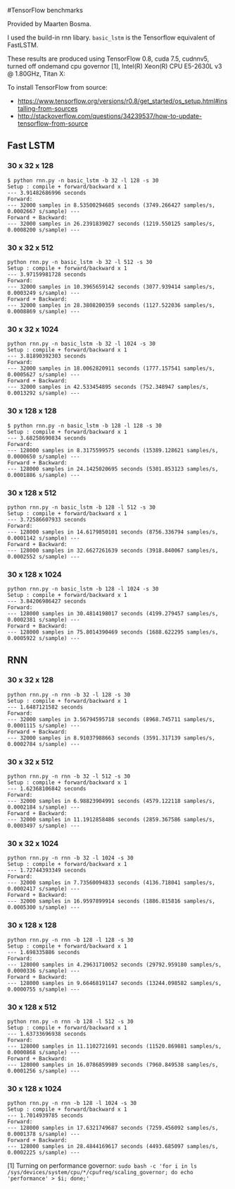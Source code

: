 #TensorFlow benchmarks

Provided by Maarten Bosma.

I used the build-in rnn libary. ``basic_lstm`` is the Tensorflow equivalent of FastLSTM. 

These results are produced using TensorFlow 0.8, cuda 7.5, cudnnv5, turned off ondemand cpu governor [1], Intel(R) Xeon(R) CPU E5-2630L v3 @ 1.80GHz, Titan X:

To install TensorFlow from source:
   * https://www.tensorflow.org/versions/r0.8/get_started/os_setup.html#installing-from-sources
   * http://stackoverflow.com/questions/34239537/how-to-update-tensorflow-from-source
   
## Fast LSTM



### 30 x 32 x 128

```
$ python rnn.py -n basic_lstm -b 32 -l 128 -s 30
Setup : compile + forward/backward x 1
--- 3.91482686996 seconds
Forward:
--- 32000 samples in 8.53500294685 seconds (3749.266427 samples/s, 0.0002667 s/sample) ---
Forward + Backward:
--- 32000 samples in 26.2391839027 seconds (1219.550125 samples/s, 0.0008200 s/sample) ---
``` 

### 30 x 32 x 512

```
python rnn.py -n basic_lstm -b 32 -l 512 -s 30
Setup : compile + forward/backward x 1
--- 3.97159981728 seconds
Forward:
--- 32000 samples in 10.3965659142 seconds (3077.939414 samples/s, 0.0003249 s/sample) ---
Forward + Backward:
--- 32000 samples in 28.3808200359 seconds (1127.522036 samples/s, 0.0008869 s/sample) ---
``` 

### 30 x 32 x 1024


```
python rnn.py -n basic_lstm -b 32 -l 1024 -s 30
Setup : compile + forward/backward x 1
--- 3.81890392303 seconds
Forward:
--- 32000 samples in 18.0062820911 seconds (1777.157541 samples/s, 0.0005627 s/sample) ---
Forward + Backward:
--- 32000 samples in 42.533454895 seconds (752.348947 samples/s, 0.0013292 s/sample) ---
``` 


### 30 x 128 x 128

```
$ python rnn.py -n basic_lstm -b 128 -l 128 -s 30
Setup : compile + forward/backward x 1
--- 3.68258690834 seconds
Forward:
--- 128000 samples in 8.3175599575 seconds (15389.128621 samples/s, 0.0000650 s/sample) ---
Forward + Backward:
--- 128000 samples in 24.1425020695 seconds (5301.853123 samples/s, 0.0001886 s/sample) ---

``` 

### 30 x 128 x 512

```
python rnn.py -n basic_lstm -b 128 -l 512 -s 30
Setup : compile + forward/backward x 1
--- 3.72586607933 seconds
Forward:
--- 128000 samples in 14.6179850101 seconds (8756.336794 samples/s, 0.0001142 s/sample) ---
Forward + Backward:
--- 128000 samples in 32.6627261639 seconds (3918.840067 samples/s, 0.0002552 s/sample) ---

``` 

### 30 x 128 x 1024

```
python rnn.py -n basic_lstm -b 128 -l 1024 -s 30
Setup : compile + forward/backward x 1
--- 3.84206986427 seconds
Forward:
--- 128000 samples in 30.4814198017 seconds (4199.279457 samples/s, 0.0002381 s/sample) ---
Forward + Backward:
--- 128000 samples in 75.8014390469 seconds (1688.622295 samples/s, 0.0005922 s/sample) ---

``` 

## RNN

### 30 x 32 x 128

```
python rnn.py -n rnn -b 32 -l 128 -s 30
Setup : compile + forward/backward x 1
--- 1.6487121582 seconds
Forward:
--- 32000 samples in 3.56794595718 seconds (8968.745711 samples/s, 0.0001115 s/sample) ---
Forward + Backward:
--- 32000 samples in 8.91037988663 seconds (3591.317139 samples/s, 0.0002784 s/sample) ---
``` 

### 30 x 32 x 512

```
python rnn.py -n rnn -b 32 -l 512 -s 30
Setup : compile + forward/backward x 1
--- 1.62368106842 seconds
Forward:
--- 32000 samples in 6.98823904991 seconds (4579.122118 samples/s, 0.0002184 s/sample) ---
Forward + Backward:
--- 32000 samples in 11.1912858486 seconds (2859.367586 samples/s, 0.0003497 s/sample) ---
``` 

### 30 x 32 x 1024

```
python rnn.py -n rnn -b 32 -l 1024 -s 30
Setup : compile + forward/backward x 1
--- 1.72744393349 seconds
Forward:
--- 32000 samples in 7.73560094833 seconds (4136.718041 samples/s, 0.0002417 s/sample) ---
Forward + Backward:
--- 32000 samples in 16.9597899914 seconds (1886.815816 samples/s, 0.0005300 s/sample) ---
``` 

### 30 x 128 x 128

```
python rnn.py -n rnn -b 128 -l 128 -s 30
Setup : compile + forward/backward x 1
--- 1.698335886 seconds
Forward:
--- 128000 samples in 4.29631710052 seconds (29792.959180 samples/s, 0.0000336 s/sample) ---
Forward + Backward:
--- 128000 samples in 9.66468191147 seconds (13244.098582 samples/s, 0.0000755 s/sample) ---
``` 

### 30 x 128 x 512

```
python rnn.py -n rnn -b 128 -l 512 -s 30
Setup : compile + forward/backward x 1
--- 1.63733696938 seconds
Forward:
--- 128000 samples in 11.1102721691 seconds (11520.869881 samples/s, 0.0000868 s/sample) ---
Forward + Backward:
--- 128000 samples in 16.0786859989 seconds (7960.849538 samples/s, 0.0001256 s/sample) ---
``` 

### 30 x 128 x 1024

```
python rnn.py -n rnn -b 128 -l 1024 -s 30
Setup : compile + forward/backward x 1
--- 1.7014939785 seconds
Forward:
--- 128000 samples in 17.6321749687 seconds (7259.456092 samples/s, 0.0001378 s/sample) ---
Forward + Backward:
--- 128000 samples in 28.4844169617 seconds (4493.685097 samples/s, 0.0002225 s/sample) ---

``` 


 [1] Turning on performance governor: `sudo bash -c 'for i in ls /sys/devices/system/cpu/*/cpufreq/scaling_governor; do echo 'performance' > $i; done;'`
